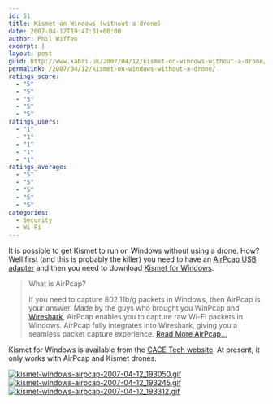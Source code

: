 ```yaml
---
id: 51
title: Kismet on Windows (without a drone)
date: 2007-04-12T19:47:31+00:00
author: Phil Wiffen
excerpt: |
layout: post
guid: http://www.kabri.uk/2007/04/12/kismet-on-windows-without-a-drone/
permalink: /2007/04/12/kismet-on-windows-without-a-drone/
ratings_score:
  - "5"
  - "5"
  - "5"
  - "5"
  - "5"
ratings_users:
  - "1"
  - "1"
  - "1"
  - "1"
  - "1"
ratings_average:
  - "5"
  - "5"
  - "5"
  - "5"
  - "5"
categories:
  - Security
  - Wi-Fi
---
```

It is possible to get Kismet to run on Windows without using a drone. How? Well first (and this is probably the killer) you need to have an [AirPcap USB adapter](http://www.crownhill.co.uk/product.php?prod=1779&ref=wireless-analysis) and then you need to download [Kismet for Windows](http://www.cacetech.com/support/downloads.htm).

> What is AirPcap?
> 
> If you need to capture 802.11b/g packets in Windows, then AirPcap is your answer. Made by the guys who brought you WinPcap and [Wireshark](http://www.wireshark.org/), AirPcap enables you to capture raw Wi-Fi packets in Windows. AirPcap fully integrates into Wireshark, giving you a seamless packet capture experience. [Read More AirPcap&#8230;](http://www.wireless-analysis.co.uk/#airpcap)

Kismet for Windows is available from the [CACE Tech website](http://www.cacetech.com/support/downloads.htm). At present, it only works with AirPcap and Kismet drones.

[![kismet-windows-airpcap-2007-04-12_193050.gif](http://www.kabri.uk/wp-content/uploads/2007/04/kismet-windows-airpcap-2007-04-12_193050.thumbnail.gif)](http://www.kabri.uk/wp-content/uploads/2007/04/kismet-windows-airpcap-2007-04-12_193050.gif "kismet-windows-airpcap-2007-04-12_193050.gif") [![kismet-windows-airpcap-2007-04-12_193245.gif](http://www.kabri.uk/wp-content/uploads/2007/04/kismet-windows-airpcap-2007-04-12_193245.thumbnail.gif)](http://www.kabri.uk/wp-content/uploads/2007/04/kismet-windows-airpcap-2007-04-12_193245.gif "kismet-windows-airpcap-2007-04-12_193245.gif") [![kismet-windows-airpcap-2007-04-12_193312.gif](http://www.kabri.uk/wp-content/uploads/2007/04/kismet-windows-airpcap-2007-04-12_193312.thumbnail.gif)](http://www.kabri.uk/wp-content/uploads/2007/04/kismet-windows-airpcap-2007-04-12_193312.gif "kismet-windows-airpcap-2007-04-12_193312.gif")
